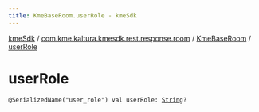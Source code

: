 ```yaml
---
title: KmeBaseRoom.userRole - kmeSdk
---
```


[kmeSdk](../../index.html) / [com.kme.kaltura.kmesdk.rest.response.room](../index.html) / [KmeBaseRoom](index.html) / [userRole](./user-role.html)

# userRole

`@SerializedName("user_role") val userRole: `[`String`](https://kotlinlang.org/api/latest/jvm/stdlib/kotlin/-string/index.html)`?`